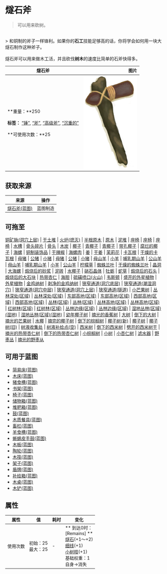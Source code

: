 # 燧石斧  
> 可以用来砍树。  
<br>  
> 和铜制的斧子一样锋利。如果你的<b>石工</b>技能足够高的话，你将学会如何用一块大燧石制作这种斧子。<br><br>燧石斧可以用来做木工活，并且砍伐<b>树木</b>的速度比简单的石斧快得多。  
  
  燧石斧  |   图片   
 ----  |  ----:   
 **重量：**250<br><br>**标签：**	[“锤”](tag_Hammer.md), [“斧”](tag_Axe.md), [“高级斧”](tag_AxeAdv.md), [“沉重的”](tag_Heavy.md)<br><br>**可使用次数：**25  |  <img decoding="async" src="Sprite/FlintAxe.png" href="a.md" style="max-width:300px;max-height:300px;">   
  
## 获取来源  
来源  |  操作  
----  |  ----  
[燧石斧(蓝图)](Bp_FlintAxe.md)  |  蓝图制造  
## 可拖至  
[铜矿脉(洞穴上层)](CopperVein.md) | [干土堆](DirtPile.md) | [火炉(熄灭)](StoveExtinguished.md) | [半根原木](HalfLog.md) | [原木](Log.md) | [泥堆](MudPile.md) | [座椅](Seat.md) | [座椅](SeatPlaced.md) | [座椅](SeatPlaced.md) | [水槽](WateringTrough.md) | [骨头碎片](BoneSplinters.md) | [骨头](Bones.md) | [木炭](Charcoal.md) | [椰子](Coconut.md) | [青椰子](CoconutHusked.md) | [青椰子](CoconutHusked.md) | [带孔椰子](CoconutPerforated.md) | [腐烂的椰子](CoconutRotten.md) | [海螺](Conch.md) | [铜制装饰品](CopperDecoration_Mold.md) | [干辣椒](ChiliesDried.md) | [海螺肉](ConchMeat.md) | [姜](Ginger.md) | [干姜](GingerDried.md) | [茉莉花](JasmineFlowers.md) | [卡瓦根](KavaRoot.md) | [干燥的卡瓦根](KavaRootDried.md) | [母猪](BoarEnclosureFemale.md) | [公猪](BoarEnclosureMale.md) | [小猪](BoarEnclosurePiglet.md) | [母猪](BoarTiedFemale.md) | [公猪](BoarTiedMale.md) | [小猪](BoarTiedPiglet.md) | [母山羊](GoatEnclosureFemale.md) | [小羊](GoatEnclosureKid.md) | [哺乳期山羊](GoatEnclosureLactating.md) | [公山羊](GoatEnclosureMale.md) | [母山羊](GoatTiedFemale.md) | [哺乳期山羊](GoatTiedFemaleLactating.md) | [小羊](GoatTiedKid.md) | [公山羊](GoatTiedMale.md) | [柠檬草](LemongrassStalks.md) | [蜘蛛兰叶](SpiderLilyLeaves.md) | [干燥的蜘蛛兰叶](SpiderLilyLeavesDried.md) | [晶洞](Geode.md) | [大海螺](GiantConch.md) | [煅烧后的砂浆](MortarBurnt.md) | [泥砖](MudBrick.md) | [水椰子](NipaFruit.md) | [硝石晶体](NiterCrystals.md) | [牡蛎](Oyster.md) | [蛇草](SnakeGrass.md) | [煅烧后的石头](StoneBurnt.md) | [煅烧后的大石块](StoneHeavyBurnt.md) | [热带杏仁](TropicalAlmonds.md) | [海胆](Urchin.md) | [硫磺喷口(火山)](VentBrimstone.md) | [韦斯顿](Weston.md) | [盛开的外星植物](AlienGrowth.md) | [外星植物](AlienGrowthCleared.md) | [金鸡纳树](CinchonaTree.md) | [剥净的金鸡纳树](CinchonaTreeCleared.md) | [狭窄通道(洞穴底层)](CrystalChamberEntranceClosed.md) | [狭窄通道(潮湿洞穴)](DarkCaveCaveEntranceClosed.md) | [狭窄通道(洞穴中层)](DarkChamberCaveEntranceClosed.md) | [狭窄通道(洞穴上层)](FloodedChamberEntranceClosed.md) | [狭窄通道(隧道)](HighChamberEntranceClosed.md) | [小芒果树](MangoTreeYoung.md) | [丛林深处(区域)](DeepJungle.md) | [丛林深处(区域)](DeepJungle.md) | [东部高地(区域)](HighlandsEastern.md) | [东部高地(区域)](HighlandsEastern.md) | [西部高地(区域)](HighlandsWestern.md) | [西部高地(区域)](HighlandsWestern.md) | [丛林(区域)](Jungle.md) | [丛林(区域)](Jungle.md) | [丛林高地(区域)](JungleHighlands.md) | [丛林高地(区域)](JungleHighlands.md) | [红树林(区域)](Mangroves.md) | [红树林(区域)](Mangroves.md) | [丛林边缘(区域)](Outskirts.md) | [丛林边缘(区域)](Outskirts.md) | [湿地丛林(区域)(湿地)](Wetlands.md) | [湿地丛林(区域)(湿地)](Wetlands.md) | [幼年椰子树](PalmTreeYoung.md) | [摘光的香蕉树](BananaTreeCleared.md) | [大树](LargeTree.md) | [倒下的大树](LargeTreeFelled.md) | [摘光的芒果树](MangoTreeCleared.md) | [水椰](NipaPalm.md) | [摘完的椰子树](PalmTreeCleared.md) | [倒下的棕榈树](PalmTreeFelled.md) | [椰子树(新)](PalmTreeNew.md) | [椰子树](PalmTreeNewMultiEventOld.md) | [椰子树(旧)](PalmTreeOld.md) | [树液收集处](PalmTreeSapStation.md) | [树液补给点(空)](PalmTreeSapStationEmpty.md) | [西米树](SagoPalm.md) | [倒下的西米树](SagoPalmFelled.md) | [劈开的西米树干](SagoSplitLog.md) | [摘光的热带杏仁树](TropicalAlmondTreeCleared.md) | [倒下的热带杏仁树](TropicalAlmondTreeFelled.md) | [小棕榈树](SmallPalm.md) | [小树](SmallTree.md) | [小杏仁树](TropicalAlmondTreeYoung.md) | [滤水器](WaterFilter.md) | [野枣丛](WildJujube.md) | [摘光的野枣从](WildJujubeCleared.md)  
## 可用于蓝图  
- [简易床(蓝图)](Bp_BedRustic.md)  
- [木床(蓝图)](Bp_BedWooden.md)  
- [猪食槽(蓝图)](Bp_BoarFeeder.md)  
- [书架(蓝图)](Bp_Bookshelf.md)  
- [椅子(蓝图)](Bp_Chair.md)  
- [储物箱(蓝图)](Bp_Chest.md)  
- [堆肥箱(蓝图)](Bp_CompostBin.md)  
- [鼓(蓝图)](Bp_Drum.md)  
- [木质餐具(蓝图)](Bp_EatingUtensilsWooden.md)  
- [畜栏(蓝图)](Bp_Enclosure.md)  
- [羊食槽(蓝图)](Bp_GoatFeeder.md)  
- [蜥蜴皮手鼓(蓝图)](Bp_LizardDrum.md)  
- [木板(蓝图)](Bp_Planks.md)  
- [陶轮(蓝图)](Bp_PotteryWheel.md)  
- [木筏(蓝图)](Bp_Raft.md)  
- [架子(蓝图)](Bp_Shelf.md)  
- [盾牌(蓝图)](Bp_Shield.md)  
- [补给箱(蓝图)](Bp_SupplyChest.md)  
- [木桌(蓝图)](Bp_Table.md)  
- [木铲(蓝图)](Bp_WoodenShovel.md)  
  
  
## 属性   
属性  |  值  |  耗时  |  变化  
----  |  ----  |  ----  |  ----  
使用次数  |  初始：25<br>最大：25  |  -  |  ** 到达0时： **<br>** [Remains] **<br>  [燧石](Flint.md)(+1～+2)<br>  [细线](CordFiber.md)(+1)<br>  [小树枝](Sticks.md)(+1)<br>基础权重：1<br>自身→消失  


<script>document.title="燧石斧 - 卡牌生存百科 Card Survival Wiki";</script>